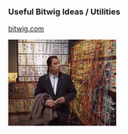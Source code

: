 ### Useful Bitwig Ideas / Utilities

[bitwig.com](https://bitwig.com)


![](https://github.com/thisplusthis/bitwig-utils/blob/main/johnny.gif)

